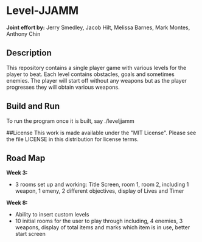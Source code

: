 # Level-JJAMM

**Joint effort by:** Jerry Smedley, Jacob Hilt, Melissa Barnes, Mark Montes, Anthony Chin

## Description
This repository contains a single player game with various levels for the player to beat. Each level contains obstacles, goals and sometimes enemies. The player will start off without any weapons but as the player progresses they will obtain various weapons. 

## Build and Run
To run the program once it is built, say
./leveljjamm

##License
This work is made available under the "MIT License". Please see the file LICENSE in this distribution for license terms.

## Road Map
**Week 3:**
+ 3 rooms set up and working: Title Screen, room 1, room 2, including 1 weapon, 1 emeny, 2 different objectives, display of Lives and Timer

**Week 8:**
 + Ability to insert custom levels
+ 10 initial rooms for the user to play through including, 4 enemies, 3 weapons, display of total items and marks which item is in use, better start screen
